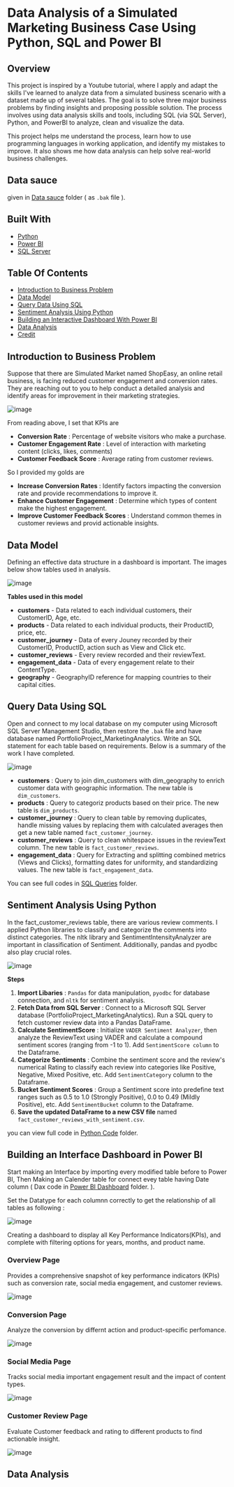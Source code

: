 # Data Analysis of a Simulated Marketing Business Case Using Python, SQL and Power BI

##  Overview

This project is inspired by a Youtube tutorial, where I apply and adapt the skills I've learned to analyze data from a simulated business scenario with a dataset made up of several tables. The goal is to solve three major business problems by finding insights and proposing possible solution. The process involves using data analysis skills and tools, including SQL (via SQL Server), Python, and PowerBI to analyze, clean and visualize the data. 

This project helps me understand the process, learn how to use programming languages in working application, and identify my mistakes to improve. It also shows me how data analysis can help solve real-world business challenges.

## Data sauce 

given in [Data sauce](https://github.com/Film2549/Film-s-project/tree/main/Data%20source) folder ( as `.bak` file ).


## Built With

- [Python](https://www.python.org/)
- [Power BI](https://powerbi.microsoft.com/en-us/)
- [SQL Server](https://www.microsoft.com/en-us/sql-server/sql-server-downloads)

## Table Of Contents

- [Introduction to Business Problem](#introduction-to-business-problem)
- [Data Model](#data-model)
- [Query Data Using SQL](#query-data-with-sql)
- [Sentiment Analysis Using Python](#sentiment-analysis-using-python)
- [Building an Interactive Dashboard With Power BI](#building-an-interactive-dashboard-with-poer-bi)
- [Data Analysis](#data-analysis)
- [Credit](#credit)

## Introduction to Business Problem
Suppose that there are Simulated Market named ShopEasy, an online retail business, is facing reduced customer engagement and conversion rates. They are reaching out to you to help conduct a detailed analysis and identify areas for improvement in their marketing strategies.

![image](https://github.com/user-attachments/assets/09a2c1b4-b1ea-4eca-87c3-f8c80d0e46a1)

From reading above, I set that KPIs are 

- **Conversion Rate** : Percentage of website visitors who make a purchase.
- **Customer Engagement Rate** : Level of interaction with marketing content (clicks, likes, comments)
- **Customer Feedback Score** : Average rating from customer reviews.

So I provided my golds are
- **Increase Conversion Rates** : Identify factors impacting the conversion rate and provide recommendations to improve it.
- **Enhance Customer Engagement** : Determine which types of content make the highest engagement. 
- **Improve Customer Feedback Scores** : Understand common themes in customer reviews and provid actionable insights.

## Data Model

Defining an effective data structure in a dashboard is important. The images below show tables used in analysis.

![image](https://github.com/user-attachments/assets/0bc60b8d-a77b-4ab5-b9b2-0c482f5f0ac5)

**Tables used in this model**

- **customers** - Data related to each individual customers, their CustomerID, Age, etc.
- **products** - Data related to each individual products, their ProductID, price, etc.
- **customer_journey** - Data of every Jouney recorded by their CustomerID, ProductID, action such as View and Click etc.
- **customer_reviews** - Every review recorded and their reviewText.
- **engagement_data** - Data of every engagement relate to their ContentType.
- **geography** - GeographyID reference for mapping countries to their capital cities.

## Query Data Using SQL

Open and connect to my local database on my computer using Microsoft SQL Server Management Studio, then restore the `.bak` file and have database named PortfolioProject_MarketingAnalytics. Write an SQL statement for each table based on requirements. Below is a summary of the work I have completed.

![image](https://github.com/user-attachments/assets/2055b705-376b-4276-9d3a-ee02600c2a36)

- **customers** : Query to join dim_customers with dim_geography to enrich customer data with geographic information. The new table is `dim_customers`.
- **products** : Query to categoriz products based on their price. The new table is `dim_products`.
- **customer_journey** : Query to clean table by removing duplicates, handle missing values by replacing them with calculated averages then get a new table named `fact_customer_journey`.
- **customer_reviews** : Query to clean whitespace issues in the reviewText column. The new table is `fact_customer_reviews`.
- **engagement_data** : Query for Extracting and splitting combined metrics (Views and Clicks), formatting dates for uniformity, and standardizing values. The new table is `fact_engagement_data`.

You can see full codes in [SQL Queries](https://github.com/Film2549/Film-s-project/tree/main/SQL%20Queries) folder.

## Sentiment Analysis Using Python

In the fact_customer_reviews table, there are various review comments. I applied Python libraries to classify and categorize the comments into distinct categories. The nltk library and SentimentIntensityAnalyzer are important in classification of Sentiment. Additionally, pandas and pyodbc also play crucial roles.

![image](https://github.com/user-attachments/assets/73de611c-1c5b-415a-8131-13ed47e22d11)

**Steps**
1. **Import Libaries** : `Pandas` for data manipulation, `pyodbc` for database connection, and `nltk` for sentiment analysis.
2. **Fetch Data from SQL Server** : Connect to a Microsoft SQL Server database (PortfolioProject_MarketingAnalytics). Run a SQL query to fetch customer review data into a Pandas DataFrame.
3. **Calculate SentimentScore** : Initialize `VADER Sentiment Analyzer`, then analyze the ReviewText using VADER and calculate a compound sentiment scores (ranging from -1 to 1). Add `SentimentScore column` to the Dataframe.
4. **Categorize Sentiments** : Combine the sentiment score and the review's numerical Rating to classify each review into categories like Positive, Negative, Mixed Positive, etc. Add `SentimentCategory` column to the Dataframe.
5. **Bucket Sentiment Scores** : Group a Sentiment score into predefine text ranges such as 0.5 to 1.0 (Strongly Positive), 0.0 to 0.49 (Mildly Positive), etc. Add  `SentimentBucket` column to the Dataframe.
6. **Save the updated DataFrame to a new CSV file** named `fact_customer_reviews_with_sentiment.csv`.

you can view full code in [Python Code](https://github.com/Film2549/Film-s-project/tree/main/SQL%20Queries) folder.

## Building an Interface Dashboard in Power BI

Start making an Interface by importing every modified table before to Power BI, Then Making an Calender table for connect evey table having Date column ( Dax code in [Power BI Dashboard](https://github.com/Film2549/Film-s-project/tree/main/Power%20BI%20Dashboard) folder. ).

Set the Datatype for each columnn correctly to get the relationship of all tables as following :

![image](https://github.com/user-attachments/assets/1afbac43-f0f8-4da6-bedb-a0bddeb39cfe)

Creating a dashboard to display all Key Performance Indicators(KPIs), and complete with filtering options for years, months, and product name.

### Overview Page
Provides a comprehensive snapshot of key performance indicators (KPIs) such as conversion rate, social media engagement, and customer reviews.

![image](https://github.com/user-attachments/assets/71253ea6-ec9b-4221-946f-5f85bc363f79)

### Conversion Page
Analyze the conversion by differnt action and product-specific perfomance.

![image](https://github.com/user-attachments/assets/8f52cbf9-9db1-482e-ad82-3dc8290e3ff5)

### Social Media Page
Tracks social media important engagement result and the impact of content types.

![image](https://github.com/user-attachments/assets/5d4ce1c3-165d-42ef-8cfe-ba16d16cfc34)

### Customer Review Page 

Evaluate Customer feedback and rating to different products to find actionable insight.

![image](https://github.com/user-attachments/assets/d04e8596-a8e8-4ce3-856b-966ee131d639)

## Data Analysis








